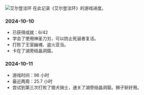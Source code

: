 ---
---
![艾尔登法环](https://img.3dmgame.com/uploads/images/thumbpicfirst/20210611/1623398095_526209.jpg)
在此记录《艾尔登法环》的游戏进度。

### 2024-10-10

- 已获得成就：6/42
- 学会了使用神圣刀刃，可以防止死诞者复活。
- 打败了王室幽魂、盗火亚当。
- 卡在了湖旁结晶洞窟。

### 2024-10-11

- 游戏时间：96 小时
- 最近两周：25.7 小时
- 尝试到第三次打败了猎犬骑士，通关了湖旁结晶洞窟。狮子斩好用。